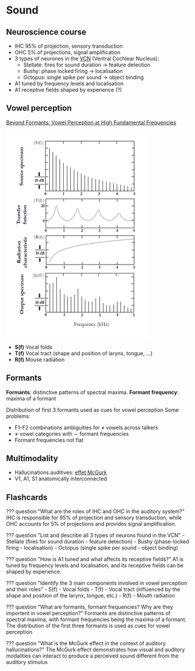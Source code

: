 
# Sound

## Neuroscience course

- IHC 95% of projection, sensory transduction
- OHC 5% of projections, signal amplification
- 3 types of neurones in the [VCN](https://en.wikipedia.org/wiki/Cochlear_nucleus) (Ventral Cochlear Nucleus):
    - Stellate: fires for sound duration $\rightarrow$ feature detection
    - Bushy: phase locked firing $\rightarrow$ localisation
    - Octopus: single spike per sound  $\rightarrow$ object binding
- A1 tuned by frequency levels and localisation
- A1 receptive fields shaped by experience (?)

## Vowel perception

[Beyond Formants: Vowel Perception at High Fundamental Frequencies](https://www.zora.uzh.ch/id/eprint/147197/8/20173177.pdf)

![](fig/sound_source_filter.png)

- **S(f)** Vocal folds
- **T(f)** Vocal tract (shape and position of larynx, tongue, ...)
- **R(f)** Mouse radiation

## Formants

**Formants**: distinctive patterns of spectral maxima.
**Formant frequency**: maxima of a formant

Distribution of first 3 formants used as cues for vowel perception
Some problems:

- F1-F2 combinations ambiguities for $\ne$ vowels across talkers
- $\ne$ vowel categories with $\sim$ formant frequencies
- Formant frequencies not flat

## Multimodality

 - Hallucinations auditives: [effet McGurk](https://fr.wikipedia.org/wiki/Effet_McGurk)
 - V1, A1, S1 anatomically interconnected

## Flashcards

??? question "What are the roles of IHC and OHC in the auditory system?"
    IHC is responsible for 95% of projection and sensory transduction, while OHC accounts for 5% of projections and provides signal amplification.

??? question "List and describe all 3 types of neurons found in the VCN"
    - Stellate (fires for sound duration - feature detection)
    - Bushy (phase-locked firing - localisation)
    - Octopus (single spike per sound - object binding)

??? question "How is A1 tuned and what affects its receptive fields?"
    A1 is tuned by frequency levels and localisation, and its receptive fields can be shaped by experience.

??? question "Identify the 3 main components involved in vowel perception and their roles"
    - S(f) - Vocal folds
    - T(f) - Vocal tract (influenced by the shape and position of the larynx, tongue, etc.)
    - R(f) - Mouth radiation

??? question "What are formants, formant frequencies? Why are they importent in vowel perception?"
    Formants are distinctive patterns of spectral maxima, with formant frequencies being the maxima of a formant.
    The distribution of the first three formants is used as cues for vowel perception

??? question "What is the McGurk effect in the context of auditory hallucinations?"
    The McGurk effect demonstrates how visual and auditory modalities can interact to produce a perceived sound different from the auditory stimulus
